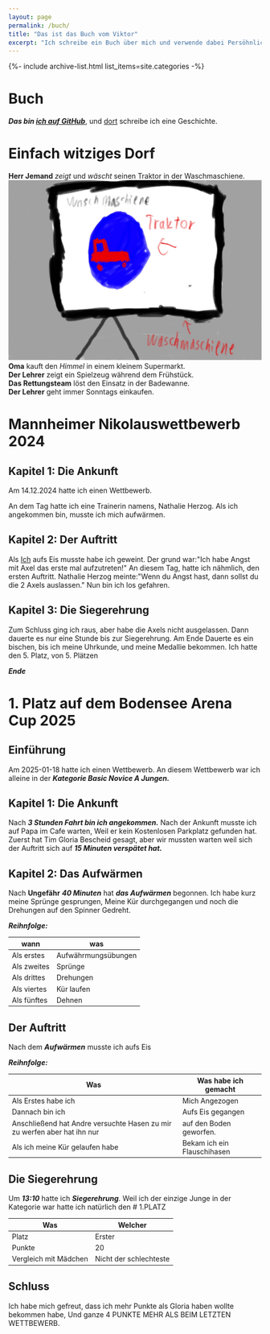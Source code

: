 ```yaml
---
layout: page
permalink: /buch/
title: "Das ist das Buch vom Viktor"
excerpt: "Ich schreibe ein Buch über mich und verwende dabei Persöhnliche Daten."
---
```


{%- include archive-list.html list_items=site.categories -%}

# Buch

***Das bin [ich auf GitHub](https://github.com/viktor-chiarcos)***, und [dort](https://github.com/viktor-chiarcos/My-Book) schreibe ich eine Geschichte.

# Einfach witziges Dorf

**Herr Jemand** *zeigt* und *wäscht* seinen Traktor in der Waschmaschiene.\
![](/fotos/waschmaschiene_einfach_witziges_dorf.jpeg)
**Oma** kauft den *Himmel* in einem kleinem Supermarkt.\
**Der Lehrer** zeigt ein Spielzeug während dem Frühstück.\
**Das Rettungsteam** löst den Einsatz in der Badewanne.\
**Der Lehrer** geht immer Sonntags einkaufen.

# Mannheimer Nikolauswettbewerb 2024

## Kapitel 1: Die Ankunft

Am 14.12.2024 hatte ich einen Wettbewerb.

An dem Tag hatte ich eine Trainerin namens, Nathalie Herzog.
Als ich angekommen bin, musste ich mich aufwärmen.

## Kapitel 2: Der Auftritt

Als [Ich](https://github.com/viktor-chiarcos) aufs Eis musste habe ich geweint.
Der grund war:"Ich habe Angst mit Axel das erste mal aufzutreten!"
An diesem Tag, hatte ich nähmlich, den ersten Auftritt.
Nathalie Herzog meinte:"Wenn du Angst hast, dann sollst du die 2 Axels auslassen."
Nun bin ich los gefahren.

## Kapitel 3: Die Siegerehrung


Zum Schluss ging ich raus, aber habe die Axels nicht ausgelassen.
Dann dauerte es nur eine Stunde bis zur Siegerehrung.
Am Ende Dauerte es ein bischen, bis ich meine Uhrkunde, und meine Medallie bekommen.
Ich hatte den 5. Platz, von 5. Plätzen

***Ende***

# 1. Platz auf dem Bodensee Arena Cup 2025

## Einführung

Am 2025-01-18 hatte ich einen Wettbewerb.
An diesem Wettbewerb war ich alleine in der ***Kategorie Basic Novice A Jungen.***

## Kapitel 1: Die Ankunft

Nach ***3 Stunden Fahrt bin ich angekommen.***
Nach der Ankunft musste ich auf Papa im Cafe warten, Weil er kein Kostenlosen Parkplatz gefunden hat.
Zuerst hat Tim Gloria Bescheid gesagt, aber wir mussten warten weil sich der Auftritt sich auf ***15 Minuten verspätet hat.***

## Kapitel 2: Das Aufwärmen

Nach **Ungefähr** ***40 Minuten*** hat ***das Aufwärmen*** begonnen. 
Ich habe kurz meine Sprünge gesprungen, Meine Kür durchgegangen und noch die Drehungen auf den Spinner Gedreht.

   ***Reihnfolge:***

|wann | was |
|-----|-----|
|Als erstes |Aufwährmungsübungen|
|Als zweites|Sprünge|
|Als drittes|Drehungen|
|Als viertes|Kür laufen| 
|Als fünftes|Dehnen|

## Der Auftritt 

Nach dem ***Aufwärmen*** musste ich aufs Eis

***Reihnfolge:***

|Was | Was habe ich gemacht|
|----|---------------------|
|Als Erstes habe ich | Mich Angezogen|
|Dannach bin ich | Aufs Eis gegangen|
|Anschließend hat Andre versuchte Hasen zu mir zu werfen aber hat ihn nur |auf den Boden geworfen.|
|Als ich meine Kür gelaufen habe|Bekam ich ein Flauschihasen|


## Die Siegerehrung

Um ***13:10*** hatte ich ***Siegerehrung***.
Weil ich der einzige Junge in der Kategorie war hatte ich natürlich den # 1.PLATZ


|Was | Welcher|
|----|--------|
|Platz| Erster|
|Punkte|20|
|Vergleich mit Mädchen |Nicht der schlechteste|


## Schluss

Ich habe mich gefreut, dass ich mehr Punkte als Gloria haben wollte bekommen habe, Und ganze 4 PUNKTE MEHR ALS BEIM LETZTEN WETTBEWERB.
 
